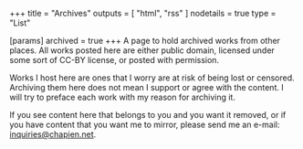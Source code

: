 +++
title = "Archives"
outputs = [ "html", "rss" ]
nodetails = true
type = "List"

[params]
archived = true
+++
A page to hold archived works from other places. All works posted here are either public domain, licensed under some sort of CC-BY license, or posted with permission. 

<!--more-->

Works I host here are ones that I worry are at risk of being lost or censored. Archiving them here does not mean I support or agree with the content. I will try to preface each work with my reason for archiving it.

If you see content here that belongs to you and you want it removed, or if you have content that you want me to mirror, please send me an e-mail: inquiries@chapien.net.